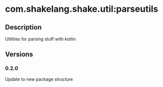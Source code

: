 # com.shakelang.shake.util:parseutils

## Description

Utilities for parsing stuff with kotlin

## Versions

### 0.2.0

Update to new package structure